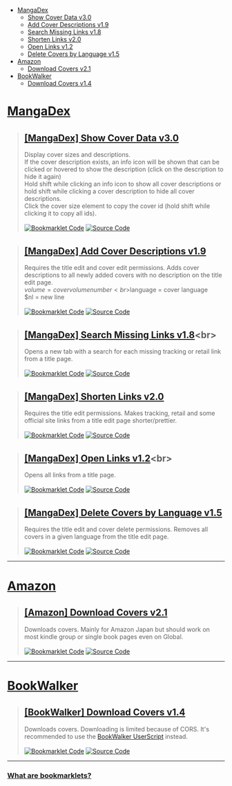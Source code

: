 [Bookmarklet Code]: https://img.shields.io/badge/Bookmarklet%20Code-b5e853?style=for-the-badge
[Source Code]: https://img.shields.io/badge/Source%20Code-3c3c3c?style=for-the-badge

- [MangaDex](#mangadex)
	- [Show Cover Data v3.0](#mangadex-show-cover-data)
	- [Add Cover Descriptions v1.9](#mangadex-add-cover-descriptions)
	- [Search Missing Links v1.8](#mangadex-search-missing-links)
	- [Shorten Links v2.0](#mangadex-shorten-links)
	- [Open Links v1.2](#mangadex-open-links)
	- [Delete Covers by Language v1.5](#mangadex-delete-covers-by-language)
- [Amazon](#amazon)
	- [Download Covers v2.1](#amazon-download-covers)
- [BookWalker](#bookwalker)
	- [Download Covers v1.4](#bookwalker-download-covers)

# [MangaDex](https://mangadex.org)
<h6 id="mangadex-show-cover-data"></h6>

> ## [[MangaDex] Show Cover Data v3.0](javascript:(()%20=%3E%20%7Bfunction%20e(e,t,n=0)%7Bconst%20o=e.match(t);if(o%26%26o[n])return%20o[n]}function%20t(e,t=100)%7Bconst%20n=[...e],o=[];for(;n.length;)o.push(n.splice(0,t));return%20o}function%20n(e,t)%7Bfor(const%20n%20in%20t)e.style.setProperty(n,t[n])}const%20o=e(window.location.pathname,/\/title\/+([-0-9a-f]%7B20,})/,1)||e(window.location.pathname,/\/title\/edit\/+([-0-9a-f]%7B20,})/,1);function%20r(e,t,n)%7Breturn(t=function(e)%7Bvar%20t=function(e,t)%7Bif(%22object%22!=typeof%20e||null===e)return%20e;var%20n=e[Symbol.toPrimitive];if(void%200!==n)%7Bvar%20o=n.call(e,t||%22default%22);if(%22object%22!=typeof%20o)return%20o;throw%20new%20TypeError(%22%40%40toPrimitive%20must%20return%20a%20primitive%20value.%22)}return(%22string%22===t%3FString:Number)(e)}(e,%22string%22);return%22symbol%22==typeof%20t%3Ft:String(t)}(t))in%20e%3FObject.defineProperty(e,t,%7Bvalue:n,enumerable:!0,configurable:!0,writable:!0}):e[t]=n,e}class%20i%7Bconstructor(e=0)%7Br(this,%22add%22,(()=%3Edocument.body.appendChild(this.element))),r(this,%22remove%22,(()=%3Ethis.element.remove()));const%20t=document.createElement(%22div%22);n(t,%7B%22z-index%22:%221000%22,position:%22fixed%22,bottom:%220%22,left:%220%22,width:%22100%25%22,height:%2224px%22,%22background-color%22:%22%233c3c3c%22,cursor:%22pointer%22});const%20o=document.createElement(%22div%22);n(o,%7Bheight:%22100%25%22,%22background-color%22:%22%23b5e853%22,transition:%22width%20200ms%22}),this.bar=o,this.update(e),t.appendChild(o),t.addEventListener(%22click%22,this.remove),this.element=t}update(e)%7Bconst%20t=Math.ceil(parseInt(this.bar.style.getPropertyValue(%22width%22))),o=Math.ceil(e);o%3E=100%3Fthis.remove():t!==o%26%26o%3E=0%26%26n(this.bar,%7Bwidth:`$%7Bo}%25`})}}((e,t=%7B})=%3E%7B(function(e,t)%7Bif(!new%20RegExp(e).test(window.location.hostname))return%20alert(%22Bookmarklet%20executed%20on%20a%20wrong%20website!%22);t()})(%22^mangadex.org|canary.mangadex.dev%22,(()=%3E%7Bconst%20n=t.createPage%26%26/\/create\//.test(window.location.pathname);return!t.titlePage||o||n%3F!t.editPage||/\/edit\//.test(window.location.pathname)||n%3Fvoid%20e():alert(%22This%20is%20not%20an%20edit%20page!%22):alert(%22This%20is%20not%20a%20title%20page!%22)}))})((()=%3E%7Bconst%20o=100,r=1e3,a=[],c=new%20Map,s=new%20Map,d=%7Bmanga:[],cover:[]},l=new%20i;if(document.querySelectorAll(%22img,%20div%22).forEach((t=%3E%7Bconst%20n=t.src||t.style.getPropertyValue(%22background-image%22);if(!/\/covers\/+[-0-9a-f]%7B20,}\/+[-0-9a-f]%7B20,}[^/]+(%3F:[%3F%23].*)%3F$/.test(n)||t.classList.contains(%22banner-image%22))return;const%20o=e(n,/[-0-9a-f]%7B20,}/),r=e(n,/([-0-9a-f]%7B20,}\.[^/.]*)\.[0-9]+\.[^/.%3F%23]*([%3F%23].*)%3F$/,1)||e(n,/[-0-9a-f]%7B20,}\.[^/.]*%3F$/);if(!o||!r)return;const%20i=e=%3E%7Bvar%20t;e.has(o)%3Fnull===(t=e.get(o))||void%200===t||t.add(r):e.set(o,new%20Set([r]))};%22executed%22!==t.getAttribute(%22cover-data-bookmarklet%22)%3F(a.push(t),t.setAttribute(%22cover-data-bookmarklet%22,%22executed%22),i(c)):i(s)})),c.size%3C=0)return%20document.querySelector('[cover-data-bookmarklet=%22executed%22]')%3Falert(%22No%20new%20covers%20were%20found%20on%20this%20page%20since%20the%20last%20time%20this%20bookmarklet%20was%20executed!%22):alert(%22No%20covers%20were%20found%20on%20this%20page!%22);function%20p(e,t,o,r)%7Be.setAttribute(%22cover-data-cover-id%22,r.id);const%20i=document.createElement(%22span%22),a=document.createElement(%22span%22),c=function(%7Bfill:e=%22none%22,viewBox:t=%220%200%2024%2024%22,stroke:n=%22currentColor%22,strokeLinecap:o=%22round%22,strokeLinejoin:r=%22round%22,d:i=%22%22})%7Bconst%20a=document.createElementNS(%22http://www.w3.org/2000/svg%22,%22svg%22);a.setAttribute(%22fill%22,e),a.setAttribute(%22viewBox%22,t),a.setAttribute(%22stroke%22,n);const%20c=document.createElementNS(%22http://www.w3.org/2000/svg%22,%22path%22);return%20c.setAttribute(%22stroke-linecap%22,o),c.setAttribute(%22stroke-linejoin%22,r),c.setAttribute(%22d%22,i),a.appendChild(c),a}(%7Bd:%22M11.25%2011.25l.041-.02a.75.75%200%20011.063.852l-.708%202.836a.75.75%200%20001.063.853l.041-.021M21%2012a9%209%200%2011-18%200%209%209%200%200118%200zm-9-3.75h.008v.008H12V8.25z%22});if(a.classList.add(%22cover-data-bookmarklet-description%22),r.attributes.description)%7Bconst%20e=(e,t=!0)=%3E%7Bconst%20o=e=%3En(e,%7Bdisplay:t%3F%22flex%22:%22none%22});e.stopPropagation(),e.preventDefault(),e.shiftKey%3Fdocument.querySelectorAll(%22.cover-data-bookmarklet-description%22).forEach((e=%3Eo(e))):o(a)};i.setAttribute(%22title%22,r.attributes.description),c.addEventListener(%22click%22,e),i.appendChild(c);const%20t=document.createElement(%22span%22);t.innerText=r.attributes.description,n(t,%7B%22max-height%22:%22100%25%22,margin:%220.2rem%22,%22text-align%22:%22center%22}),n(a,%7Bposition:%22absolute%22,width:%22100%25%22,height:%22100%25%22,%22overflow-y%22:%22auto%22,display:%22none%22,%22align-items%22:%22center%22,%22justify-content%22:%22center%22,%22z-index%22:%224%22}),a.addEventListener(%22click%22,(t=%3Ee(t,!1))),a.appendChild(t)}const%20s=document.createElement(%22span%22),d=document.createElement(%22span%22),l=`$%7Bt}x$%7Bo}`;d.innerText=l,d.setAttribute(%22title%22,l+%22\n(click%20to%20copy%20id)%22),d.addEventListener(%22click%22,(e=%3E%7Bconst%20t=e=%3E%7Bnavigator.clipboard.writeText(e).then((()=%3Econsole.debug(`Copied%20cover%20ids:%20$%7Be}`)),(()=%3Econsole.error(`Failed%20to%20copy%20cover%20ids:%20$%7Be}`))).catch(console.error)};if(e.stopPropagation(),e.preventDefault(),e.shiftKey)%7Bconst%20e=[];document.querySelectorAll(%22[cover-data-cover-id]%22).forEach((t=%3E%7Bconst%20n=t.getAttribute(%22cover-data-cover-id%22);n%26%26!e.includes(n)%26%26e.push(n)})),t(e.join(%22%20%22))}else%20t(r.id)})),n(s,%7Bposition:%22absolute%22,top:%220%22}),s.appendChild(d);const%20p=document.createElement(%22div%22);if(n(p,%7Bdisplay:%22flex%22,%22flex-wrap%22:%22nowrap%22,gap:%220.2rem%22}),e%20instanceof%20HTMLImageElement)%7Bvar%20u,h;if(n(s,%7Bpadding:%220.5rem%200.5rem%201rem%22,color:%22%23fff%22,left:%220%22,width:%22100%25%22,background:%22linear-gradient(0deg,transparent,rgba(0,0,0,0.8))%22,%22border-top-right-radius%22:%220.25rem%22,%22border-top-left-radius%22:%220.25rem%22}),n(p,%7Bposition:%22absolute%22,top:%220%22,right:%220%22,padding:%220.45rem%200.5rem%22,color:%22%23fff%22}),r.attributes.description)c.setAttribute(%22stroke-width%22,%221.5%22),n(c,%7Bwidth:%221.5rem%22,height:%221.5rem%22}),n(a,%7B%22border-radius%22:%220.25rem%22}),null===(h=e.parentElement)||void%200===h||h.append(a),p.appendChild(i);null===(u=e.parentElement)||void%200===u||u.append(s,p)}else%20n(s,%7Bpadding:%220%200.2rem%22,%22background-color%22:%22var(--md-accent)%22,%22border-bottom-left-radius%22:%224px%22,%22border-bottom-right-radius%22:%224px%22}),e.appendChild(s),n(p,%7B%22margin-left%22:%220.2rem%22}),n(s,%7Bdisplay:%22flex%22,%22flex-wrap%22:%22nowrap%22,%22align-items%22:%22center%22}),r.attributes.description%26%26(c.setAttribute(%22stroke-width%22,%222%22),n(c,%7Bwidth:%221.3rem%22,height:%221.3rem%22}),e.appendChild(a),p.appendChild(i)),s.appendChild(p),e.appendChild(s)}function%20u(e,t,n=0)%7Breturn%20new%20Promise(((i,a)=%3E%7Bconst%20c=%22cover%22===t,s=e.map((e=%3Ec%3F`manga[]=$%7Be}`:`ids[]=$%7Be}`)).join(%22%26%22);let%20d=`https://api.mangadex.org/$%7Bt}%3F$%7Bs}%26includes[]=cover_art%26limit=$%7Bo}%26contentRating[]=safe%26contentRating[]=suggestive%26contentRating[]=erotica%26contentRating[]=pornographic%26offset=$%7Bn}`;if(c%26%26(d=`https://api.mangadex.org/$%7Bt}%3Forder[volume]=asc%26$%7Bs}%26limit=$%7Bo}%26offset=$%7Bn}`),n%3Er)return%20a(new%20Error(`Offset%20is%20bigger%20than%20$%7Br}:\n%20$%7Bd}`));fetch(d).then((e=%3Ei(e.json()))).catch(a)}))}l.add(),c.forEach(((e,t)=%3E%7Bvar%20n;const%20o=(null===(n=s.get(t))||void%200===n%3Fvoid%200:n.size)||0;e.size+o%3E1%3Fd.cover.push(t):d.manga.push(t)})),function()%7Bconst%20e=[];return%20new%20Promise(((n,o)=%3E%7B(async%20function()%7Bfor(const%20n%20in%20d)%7Bconst%20o=%22cover%22===n,r=t(d[n]);for(const%20t%20of%20r)%7Bconst%20r=await%20u(t,n);if(o)%7Be.push(...r.data);for(let%20o=r.limit;o%3Cr.total;o+=r.limit)%7Bconst%20r=await%20u(t,n,o);e.push(...r.data)}}else%20r.data.forEach((t=%3E%7Bconst%20n=t.relationships.find((e=%3E%22cover_art%22===e.type));n%26%26(n.relationships=[%7Btype:t.type,id:t.id}],e.push(n))}))}}return%20e})().then(n).catch(o)}))}().then((e=%3E%7Blet%20t=0;const%20o=document.createElement(%22div%22);n(o,%7Bwidth:%22fit-content%22,height:%22fit-content%22,opacity:%220%22,position:%22absolute%22,top:%22-10000px%22,%22z-index%22:%22-10000%22,%22pointer-events%22:%22none%22}),document.body.appendChild(o),a.forEach((n=%3E%7Bconst%20r=n.src||n.style.getPropertyValue(%22background-image%22);e.forEach((e=%3E%7Bconst%20i=e.relationships.find((e=%3E%22manga%22===e.type));if(i%26%26new%20RegExp(`$%7Bi.id}/$%7Be.attributes.fileName}`).test(r))%7Bconst%20r=new%20Image;o.appendChild(r);try%7Bnew%20ResizeObserver(((i,c)=%3E%7Bconst%20s=r.naturalWidth,d=r.naturalHeight;s%3E0%26%26d%3E0%26%26(c.disconnect(),r.remove(),r.src=%22data:image/png;base64,iVBORw0KGgoAAAANSUhEUgAAAAEAAAABCAYAAAAfFcSJAAAAC0lEQVQIW2NgAAIAAAUAAR4f7BQAAAAASUVORK5CYII=%22,o.children.length%3C=0%26%26o.remove(),p(n,s,d,e),l.update(++t/a.length*100))})).observe(r)}catch(i)%7Br.onload=()=%3E%7Br.remove(),o.children.length%3C=0%26%26o.remove(),p(n,r.naturalWidth,r.naturalHeight,e),l.update(++t/a.length*100)}}r.src=`https://mangadex.org/covers/$%7Bi.id}/$%7Be.attributes.fileName}`}}))}))})).catch((e=%3E%7Bconsole.error(e),alert(%22Failed%20to%20fetch%20cover%20data!%22)}))}));})();)<br>
> Display cover sizes and descriptions. <br>If the cover description exists, an info icon will be shown that can be clicked or hovered to show the description (click on the description to hide it again)<br>Hold shift while clicking an info icon to show all cover descriptions or hold shift while clicking a cover description to hide all cover descriptions. <br>Click the cover size element to copy the cover id (hold shift while clicking it to copy all ids).<br><br>
> [![Bookmarklet Code]](https://github.com/rRoler/bookmarklets/blob/main/dist/mangadex-show_cover_data.min.js) [![Source Code]](https://github.com/rRoler/bookmarklets/blob/main/src/mangadex/show_cover_data.ts)

<h6 id="mangadex-add-cover-descriptions"></h6>

> ## [[MangaDex] Add Cover Descriptions v1.9](javascript:(()%20=%3E%20%7Bfunction%20e(e,t,n=0)%7Bconst%20o=e.match(t);if(o%26%26o[n])return%20o[n]}function%20t(e,t=!1)%7Blet%20n=document.body.querySelector(e);return%20new%20Promise((o=%3E%7Bif(t%3F!n:n)return%20o(n);const%20l=new%20MutationObserver((()=%3E%7Bn=document.body.querySelector(e),(t%3F!n:n)%26%26(o(n),l.disconnect())}));l.observe(document.body,%7BchildList:!0,subtree:!0})}))}const%20n=e(window.location.pathname,/\/title\/+([-0-9a-f]%7B20,})/,1)||e(window.location.pathname,/\/title\/edit\/+([-0-9a-f]%7B20,})/,1);((e,t=%7B})=%3E%7B(function(e,t)%7Bif(!new%20RegExp(e).test(window.location.hostname))return%20alert(%22Bookmarklet%20executed%20on%20a%20wrong%20website!%22);t()})(%22^mangadex.org|canary.mangadex.dev%22,(()=%3E%7Bconst%20o=t.createPage%26%26/\/create\//.test(window.location.pathname);return!t.titlePage||n||o%3F!t.editPage||/\/edit\//.test(window.location.pathname)||o%3Fvoid%20e():alert(%22This%20is%20not%20an%20edit%20page!%22):alert(%22This%20is%20not%20a%20title%20page!%22)}))})((async()=%3E%7Bconst%20e=prompt(%22Enter%20a%20description:%22,%22Volume%20$volume%20Cover%20from%20BookWalker%22);if(!e)return;const%20n=[],o=Array.from(document.querySelectorAll(%22div.page-sizer%22));for(const%20t%20of%20o)if(/blob:https%3F:\/\/.*mangadex.*\/+[-0-9a-f]%7B20,}/.test(t.querySelector(%22.page%22).style.getPropertyValue(%22background-image%22)))%7Bvar%20l;const%20o=r(t,e),i=null===(l=t.parentElement)||void%200===l%3Fvoid%200:l.querySelector(%22.volume-edit%22);null==i||i.dispatchEvent(new%20MouseEvent(%22click%22));await%20a(o)%26%26n.push(t)}if(n.length%3C=0)return%20alert(%22No%20newly%20added%20covers%20with%20empty%20descriptions%20found!%22);function%20r(e,t)%7Bvar%20n,o;const%20l=null===(n=e.parentElement)||void%200===n%3Fvoid%200:n.querySelector(%22.volume-num%20input%22),r=null==l%3Fvoid%200:l.value,a=null===(o=e.parentElement)||void%200===o%3Fvoid%200:o.querySelector(%22.md-select%20.md-select-inner-wrap%20.placeholder-text%22),i=%7Bvolume:r||%22No%20Volume%22,language:(null==a%3Fvoid%200:a.innerText)||%22No%20Language%22,nl:%22\n%22};for(const%20e%20in%20i)%7Bconst%20n=i[e];n%26%26(t=t.replaceAll(`$$%7Be}`,n))}return%20t}function%20a(e)%7Breturn%20new%20Promise((n=%3E%7Bconst%20o='textarea[placeholder=%22Cover%20Information%22]';t(o).then((l=%3E%7Bvar%20r,a,i,u;let%20c=!0;const%20d=null==l||null===(r=l.parentElement)||void%200===r||null===(a=r.parentElement)||void%200===a||null===(i=a.parentElement)||void%200===i||null===(u=i.parentElement)||void%200===u%3Fvoid%200:u.querySelector(%22button.primary%22);l.value%3Fc=!1:l.value=e,null==l||l.dispatchEvent(new%20InputEvent(%22input%22)),null==d||d.dispatchEvent(new%20MouseEvent(%22click%22)),t(o,!0).then((()=%3En(c)))}))}))}console.log(%22Added%20descriptions:%22,n)}),%7BtitlePage:!0,editPage:!0,createPage:!0});})();)<br>
> Requires the title edit and cover edit permissions. Adds cover descriptions to all newly added covers with no description on the title edit page.<br>$volume = cover volume number<br>$language = cover language<br>$nl = new line<br><br>
> [![Bookmarklet Code]](https://github.com/rRoler/bookmarklets/blob/main/dist/mangadex-add_cover_descriptions.min.js) [![Source Code]](https://github.com/rRoler/bookmarklets/blob/main/src/mangadex/add_cover_descriptions.ts)

<h6 id="mangadex-search-missing-links"></h6>

> ## [[MangaDex] Search Missing Links v1.8](javascript:(()%20=%3E%20%7Bfunction%20t(t,e,a=0)%7Bconst%20n=t.match(e);if(n%26%26n[a])return%20n[a]}function%20e(t)%7Bconst%20e=localStorage.getItem(t);if(e)return%20JSON.parse(e)}const%20a=t(window.location.pathname,/\/title\/+([-0-9a-f]%7B20,})/,1)||t(window.location.pathname,/\/title\/edit\/+([-0-9a-f]%7B20,})/,1),n=/draft=true/.test(window.location.search);function%20o()%7Bconst%20t=e(%22oidc.user:https://auth.mangadex.org/realms/mangadex:mangadex-frontend-stable%22)||e(%22oidc.user:https://auth.mangadex.org/realms/mangadex:mangadex-frontend-canary%22);return%20new%20Promise(((e,o)=%3Efetch(`https://api.mangadex.org/manga$%7Bn%3F%22/draft/%22:%22/%22}$%7Ba}`,%7Bheaders:%7BAuthorization:n%3F`$%7Bt.token_type}%20$%7Bt.access_token}`:%22%22}}).then((t=%3Ee(t.json()))).catch((t=%3E%7Balert(%22Failed%20to%20fetch%20title%20info!%22),o(t)}))))}((t,e=%7B})=%3E%7B(function(t,e)%7Bif(!new%20RegExp(t).test(window.location.hostname))return%20alert(%22Bookmarklet%20executed%20on%20a%20wrong%20website!%22);e()})(%22^mangadex.org|canary.mangadex.dev%22,(()=%3E%7Bconst%20n=e.createPage%26%26/\/create\//.test(window.location.pathname);return!e.titlePage||a||n%3F!e.editPage||/\/edit\//.test(window.location.pathname)||n%3Fvoid%20t():alert(%22This%20is%20not%20an%20edit%20page!%22):alert(%22This%20is%20not%20a%20title%20page!%22)}))})((()=%3E%7Bconst%20t=%7Bal:%22https://anilist.co/search/manga%3Fsearch=%22,ap:%22https://www.anime-planet.com/manga/all%3Fname=%22,kt:%22https://kitsu.io/manga%3Fsubtype=manga%26text=%22,mu:%22https://www.mangaupdates.com/search.html%3Fsearch=%22,mal:%22https://myanimelist.net/manga.php%3Fq=%22,nu:%22https://www.novelupdates.com/%3Fs=%22,bw:%22https://bookwalker.jp/search/%3Fqcat=2%26word=%22,amz:%22https://www.amazon.co.jp/s%3Frh=n:466280%26k=%22,ebj:%22https://ebookjapan.yahoo.co.jp/search/%3Fkeyword=%22,cdj:%22https://www.cdjapan.co.jp/searchuni%3Fterm.media_format=BOOK%26q=%22};if(/\/create\/title/.test(window.location.pathname))%7Bconst%20e=prompt(%22Enter%20a%20title%20to%20search%20for%22);if(!e)return;for(const%20a%20in%20t)window.open(t[a]+e,%22_blank%22,%22noopener,noreferrer%22)}else%20o().then((e=%3E%7Be.data.attributes.tags.some((t=%3E%22Adaptation%22===t.attributes.name.en))||delete%20t.nu;const%20a=Object.keys(t).filter((t=%3E!e.data.attributes.links[t]));if(a.length%3C=0)return%20alert(%22All%20links%20are%20already%20added!%22);const%20n=e.data.attributes.originalLanguage;let%20o;try%7Bo=e.data.attributes.altTitles.find((t=%3Et[n]))}catch(t)%7Bconsole.debug(%22No%20alt%20titles%20found%22)}const%20r=Object.keys(e.data.attributes.title)[0];let%20i=o%3Fo[n]:e.data.attributes.title[r]||%22%22;i=prompt(%22Enter%20a%20title%20to%20search%20for%22,i),i%26%26a.forEach((e=%3Ewindow.open(t[e]+i,%22_blank%22,%22noopener,noreferrer%22)))}))}),%7BtitlePage:!0,createPage:!0});})();)<br>
> Opens a new tab with a search for each missing tracking or retail link from a title page.<br><br>
> [![Bookmarklet Code]](https://github.com/rRoler/bookmarklets/blob/main/dist/mangadex-search_missing_links.min.js) [![Source Code]](https://github.com/rRoler/bookmarklets/blob/main/src/mangadex/search_missing_links.ts)

<h6 id="mangadex-shorten-links"></h6>

> ## [[MangaDex] Shorten Links v2.0](javascript:(()%20=%3E%20%7Bfunction%20t(t,e,a=0)%7Bconst%20n=t.match(e);if(n%26%26n[a])return%20n[a]}const%20e=t(window.location.pathname,/\/title\/+([-0-9a-f]%7B20,})/,1)||t(window.location.pathname,/\/title\/edit\/+([-0-9a-f]%7B20,})/,1);((t,a=%7B})=%3E%7B(function(t,e)%7Bif(!new%20RegExp(t).test(window.location.hostname))return%20alert(%22Bookmarklet%20executed%20on%20a%20wrong%20website!%22);e()})(%22^mangadex.org|canary.mangadex.dev%22,(()=%3E%7Bconst%20n=a.createPage%26%26/\/create\//.test(window.location.pathname);return!a.titlePage||e||n%3F!a.editPage||/\/edit\//.test(window.location.pathname)||n%3Fvoid%20t():alert(%22This%20is%20not%20an%20edit%20page!%22):alert(%22This%20is%20not%20a%20title%20page!%22)}))})((()=%3E%7Bconst%20e=[],a=t=%3E%7Bvar%20a;return%20null===(a=document.querySelectorAll(%22div.input-container%22)[t])||void%200===a%3Fvoid%200:a.querySelectorAll(%22input.inline-input%22).forEach((t=%3E%7Be.push(t)}))};a(3),a(4),a(5);const%20n=%7B};if(e.forEach((e=%3E%7Bconst%20a=e.value;let%20o=a;const%20i=%22[0-9]+%22,c=%22[A-Za-z0-9-%25]+%22,l=%22[A-Z0-9]%7B10}%22,r=[`(anilist.co/manga/)($%7Bi})`,`(www.anime-planet.com/manga/)($%7Bc})`,`(kitsu.io/manga/)($%7Bc})`,`(www.mangaupdates.com/series/)($%7Bc})`,`(myanimelist.net/manga/)($%7Bi})`,`(bookwalker.jp/series/)($%7Bi}(%3F:/list)%3F)`,`(bookwalker.jp/)($%7Bc})`,`(www.amazon[a-z.]+/).*((%3F:dp/|gp/product/|kindle-dbs/product/)$%7Bl})`,`(www.amazon[a-z.]+/gp/product).*(/$%7Bl})`,`(ebookjapan.yahoo.co.jp/books/)($%7Bi})`,`(www.cdjapan.co.jp/product/)(NEOBK-$%7Bi})`,%22(.*/)(.*)/$%22];for(const%20e%20of%20r)%7Bconst%20n=new%20RegExp(`(%3F:https%3F://$%7Be}.*)$`),i=t(a,n,1),c=t(a,n,2);if(i%26%26c)%7Bo=`https://$%7Bi}$%7Bc}`;break}}o!==a%26%26(e.value=o,e.dispatchEvent(new%20InputEvent(%22input%22)),n[a]=o)})),Object.keys(n).length%3C=0)return%20alert(%22No%20links%20changed!%22);console.log(%22Changed%20links:%22,n)}),%7BtitlePage:!0,editPage:!0,createPage:!0});})();)<br>
> Requires the title edit permissions. Makes tracking, retail and some official site links from a title edit page shorter/prettier.<br><br>
> [![Bookmarklet Code]](https://github.com/rRoler/bookmarklets/blob/main/dist/mangadex-shorten_links.min.js) [![Source Code]](https://github.com/rRoler/bookmarklets/blob/main/src/mangadex/shorten_links.ts)

<h6 id="mangadex-open-links"></h6>

> ## [[MangaDex] Open Links v1.2](javascript:(()%20=%3E%20%7Bfunction%20t(t,a,e=0)%7Bconst%20n=t.match(a);if(n%26%26n[e])return%20n[e]}function%20a(t)%7Bconst%20a=localStorage.getItem(t);if(a)return%20JSON.parse(a)}const%20e=t(window.location.pathname,/\/title\/+([-0-9a-f]%7B20,})/,1)||t(window.location.pathname,/\/title\/edit\/+([-0-9a-f]%7B20,})/,1),n=/draft=true/.test(window.location.search);function%20o()%7Bconst%20t=a(%22oidc.user:https://auth.mangadex.org/realms/mangadex:mangadex-frontend-stable%22)||a(%22oidc.user:https://auth.mangadex.org/realms/mangadex:mangadex-frontend-canary%22);return%20new%20Promise(((a,o)=%3Efetch(`https://api.mangadex.org/manga$%7Bn%3F%22/draft/%22:%22/%22}$%7Be}`,%7Bheaders:%7BAuthorization:n%3F`$%7Bt.token_type}%20$%7Bt.access_token}`:%22%22}}).then((t=%3Ea(t.json()))).catch((t=%3E%7Balert(%22Failed%20to%20fetch%20title%20info!%22),o(t)}))))}((t,a=%7B})=%3E%7B(function(t,a)%7Bif(!new%20RegExp(t).test(window.location.hostname))return%20alert(%22Bookmarklet%20executed%20on%20a%20wrong%20website!%22);a()})(%22^mangadex.org|canary.mangadex.dev%22,(()=%3E%7Bconst%20n=a.createPage%26%26/\/create\//.test(window.location.pathname);return!a.titlePage||e||n%3F!a.editPage||/\/edit\//.test(window.location.pathname)||n%3Fvoid%20t():alert(%22This%20is%20not%20an%20edit%20page!%22):alert(%22This%20is%20not%20a%20title%20page!%22)}))})((()=%3E%7Bo().then((t=%3E%7Bconst%20a=%7Bal:%22https://anilist.co/manga/%22,ap:%22https://www.anime-planet.com/manga/%22,kt:%22https://kitsu.io/manga/%22,mu:/[A-Za-z]/.test(t.data.attributes.links.mu)%3F%22https://www.mangaupdates.com/series/%22:%22https://www.mangaupdates.com/series.html%3Fid=%22,mal:%22https://myanimelist.net/manga/%22,nu:%22https://www.novelupdates.com/series/%22,bw:%22https://bookwalker.jp/%22,amz:%22%22,ebj:%22%22,cdj:%22%22};for(const%20e%20in%20t.data.attributes.links)%7Bconst%20n=(a[e]||%22%22)+t.data.attributes.links[e];window.open(n,%22_blank%22,%22noopener,noreferrer%22)}}))}),%7BtitlePage:!0});})();)<br>
> Opens all links from a title page.<br><br>
> [![Bookmarklet Code]](https://github.com/rRoler/bookmarklets/blob/main/dist/mangadex-open_links.min.js) [![Source Code]](https://github.com/rRoler/bookmarklets/blob/main/src/mangadex/open_links.ts)

<h6 id="mangadex-delete-covers-by-language"></h6>

> ## [[MangaDex] Delete Covers by Language v1.5](javascript:(()%20=%3E%20%7Bfunction%20e(e,t,a=0)%7Bconst%20n=e.match(t);if(n%26%26n[a])return%20n[a]}const%20t=e(window.location.pathname,/\/title\/+([-0-9a-f]%7B20,})/,1)||e(window.location.pathname,/\/title\/edit\/+([-0-9a-f]%7B20,})/,1);((e,a=%7B})=%3E%7B(function(e,t)%7Bif(!new%20RegExp(e).test(window.location.hostname))return%20alert(%22Bookmarklet%20executed%20on%20a%20wrong%20website!%22);t()})(%22^mangadex.org|canary.mangadex.dev%22,(()=%3E%7Bconst%20n=a.createPage%26%26/\/create\//.test(window.location.pathname);return!a.titlePage||t||n%3F!a.editPage||/\/edit\//.test(window.location.pathname)||n%3Fvoid%20e():alert(%22This%20is%20not%20an%20edit%20page!%22):alert(%22This%20is%20not%20a%20title%20page!%22)}))})((()=%3E%7Bconst%20e=prompt(%22Language%20name:%22,%22Japanese%22);if(!e)return;const%20t=[];if(document.querySelectorAll(%22div.page-sizer%22).forEach((a=%3E%7Bconst%20n=a.parentElement;if(!n)return;const%20o=n.querySelector(%22.close%22),i=n.querySelector(%22.placeholder-text.with-label%22);o%26%26i%26%26e.toLowerCase().replaceAll(%22%20%22,%22%22).includes(i.innerText.toLowerCase().replaceAll(%22%20%22,%22%22))%26%26(o.dispatchEvent(new%20MouseEvent(%22click%22)),t.push(a))})),t.length%3C=0)return%20alert(%22No%20covers%20in%20given%20language%20found!%22);console.log(%22Deleted%20covers:%22,t)}),%7BtitlePage:!0,editPage:!0,createPage:!0});})();)<br>
> Requires the title edit and cover delete permissions. Removes all covers in a given language from the title edit page.<br><br>
> [![Bookmarklet Code]](https://github.com/rRoler/bookmarklets/blob/main/dist/mangadex-del_covers_by_lang.min.js) [![Source Code]](https://github.com/rRoler/bookmarklets/blob/main/src/mangadex/del_covers_by_lang.ts)

***
# [Amazon](https://www.amazon.co.jp)
<h6 id="amazon-download-covers"></h6>

> ## [[Amazon] Download Covers v2.1](javascript:(()%20=%3E%20%7Bfunction%20e(e,t,n=0)%7Bconst%20o=e.match(t);if(o%26%26o[n])return%20o[n]}function%20t(e,t)%7Bfor(const%20n%20in%20t)e.style.setProperty(n,t[n])}var%20n=Uint8Array,o=Uint16Array,r=Int32Array,i=new%20n([0,0,0,0,0,0,0,0,1,1,1,1,2,2,2,2,3,3,3,3,4,4,4,4,5,5,5,5,0,0,0,0]),a=new%20n([0,0,0,0,1,1,2,2,3,3,4,4,5,5,6,6,7,7,8,8,9,9,10,10,11,11,12,12,13,13,0,0]),c=function(e,t)%7Bfor(var%20n=new%20o(31),i=0;i%3C31;++i)n[i]=t+=1%3C%3Ce[i-1];var%20a=new%20r(n[30]);for(i=1;i%3C30;++i)for(var%20c=n[i];c%3Cn[i+1];++c)a[c]=c-n[i]%3C%3C5|i;return%7Bb:n,r:a}},s=c(i,2),l=s.b,u=s.r;l[28]=258,u[258]=28,c(a,0);for(var%20f=new%20o(32768),d=0;d%3C32768;++d)%7Bvar%20h=(43690%26d)%3E%3E1|(21845%26d)%3C%3C1;h=(61680%26(h=(52428%26h)%3E%3E2|(13107%26h)%3C%3C2))%3E%3E4|(3855%26h)%3C%3C4,f[d]=((65280%26h)%3E%3E8|(255%26h)%3C%3C8)%3E%3E1}var%20p=new%20n(288);for(d=0;d%3C144;++d)p[d]=8;for(d=144;d%3C256;++d)p[d]=9;for(d=256;d%3C280;++d)p[d]=7;for(d=280;d%3C288;++d)p[d]=8;var%20v=new%20n(32);for(d=0;d%3C32;++d)v[d]=5;var%20g=[%22unexpected%20EOF%22,%22invalid%20block%20type%22,%22invalid%20length/literal%22,%22invalid%20distance%22,%22stream%20finished%22,%22no%20stream%20handler%22,,%22no%20callback%22,%22invalid%20UTF-8%20data%22,%22extra%20field%20too%20long%22,%22date%20not%20in%20range%201980-2099%22,%22filename%20too%20long%22,%22stream%20finishing%22,%22invalid%20zip%20data%22],m=function(e,t,n)%7Bvar%20o=new%20Error(t||g[e]);if(o.code=e,Error.captureStackTrace%26%26Error.captureStackTrace(o,m),!n)throw%20o;return%20o},w=new%20n(0),y=function()%7Bfor(var%20e=new%20Int32Array(256),t=0;t%3C256;++t)%7Bfor(var%20n=t,o=9;--o;)n=(1%26n%26%26-306674912)^n%3E%3E%3E1;e[t]=n}return%20e}(),b=function(e,t,n)%7Bfor(;n;++t)e[t]=n,n%3E%3E%3E=8},A=%22undefined%22!=typeof%20TextEncoder%26%26new%20TextEncoder,E=%22undefined%22!=typeof%20TextDecoder%26%26new%20TextDecoder;try%7BE.decode(w,%7Bstream:!0}),1}catch(e)%7B}function%20k(e,t)%7Bif(t)%7Bfor(var%20o=new%20n(e.length),r=0;r%3Ce.length;++r)o[r]=e.charCodeAt(r);return%20o}if(A)return%20A.encode(e);var%20i=e.length,a=new%20n(e.length+(e.length%3E%3E1)),c=0,s=function(e)%7Ba[c++]=e};for(r=0;r%3Ci;++r)%7Bif(c+5%3Ea.length)%7Bvar%20l=new%20n(c+8+(i-r%3C%3C1));l.set(a),a=l}var%20u=e.charCodeAt(r);u%3C128||t%3Fs(u):u%3C2048%3F(s(192|u%3E%3E6),s(128|63%26u)):u%3E55295%26%26u%3C57344%3F(s(240|(u=65536+(1047552%26u)|1023%26e.charCodeAt(++r))%3E%3E18),s(128|u%3E%3E12%2663),s(128|u%3E%3E6%2663),s(128|63%26u)):(s(224|u%3E%3E12),s(128|u%3E%3E6%2663),s(128|63%26u))}return%20function(e,t,o)%7B(null==t||t%3C0)%26%26(t=0),(null==o||o%3Ee.length)%26%26(o=e.length);var%20r=new%20n(o-t);return%20r.set(e.subarray(t,o)),r}(a,0,c)}var%20x,S=function(e)%7Bvar%20t=0;if(e)for(var%20n%20in%20e)%7Bvar%20o=e[n].length;o%3E65535%26%26m(9),t+=o+4}return%20t},T=function(e,t,n,o,r,i,a,c)%7Bvar%20s=o.length,l=n.extra,u=c%26%26c.length,f=S(l);b(e,t,null!=a%3F33639248:67324752),t+=4,null!=a%26%26(e[t++]=20,e[t++]=n.os),e[t]=20,t+=2,e[t++]=n.flag%3C%3C1|(i%3C0%26%268),e[t++]=r%26%268,e[t++]=255%26n.compression,e[t++]=n.compression%3E%3E8;var%20d=new%20Date(null==n.mtime%3FDate.now():n.mtime),h=d.getFullYear()-1980;if((h%3C0||h%3E119)%26%26m(10),b(e,t,h%3C%3C25|d.getMonth()+1%3C%3C21|d.getDate()%3C%3C16|d.getHours()%3C%3C11|d.getMinutes()%3C%3C5|d.getSeconds()%3E%3E1),t+=4,-1!=i%26%26(b(e,t,n.crc),b(e,t+4,i%3C0%3F-i-2:i),b(e,t+8,n.size)),b(e,t+12,s),b(e,t+14,f),t+=16,null!=a%26%26(b(e,t,u),b(e,t+6,n.attrs),b(e,t+10,a),t+=14),e.set(o,t),t+=s,f)for(var%20p%20in%20l)%7Bvar%20v=l[p],g=v.length;b(e,t,+p),b(e,t+2,g),e.set(v,t+4),t+=4+g}return%20u%26%26(e.set(c,t),t+=u),t},z=function()%7Bfunction%20e(e)%7Bvar%20t;this.filename=e,this.c=(t=-1,%7Bp:function(e)%7Bfor(var%20n=t,o=0;o%3Ce.length;++o)n=y[255%26n^e[o]]^n%3E%3E%3E8;t=n},d:function()%7Breturn~t}}),this.size=0,this.compression=0}return%20e.prototype.process=function(e,t)%7Bthis.ondata(null,e,t)},e.prototype.push=function(e,t)%7Bthis.ondata||m(5),this.c.p(e),this.size+=e.length,t%26%26(this.crc=this.c.d()),this.process(e,t||!1)},e}(),j=function()%7Bfunction%20e(e)%7Bthis.ondata=e,this.u=[],this.d=1}return%20e.prototype.add=function(e)%7Bvar%20t=this;if(this.ondata||m(5),2%26this.d)this.ondata(m(4+8*(1%26this.d),0,1),null,!1);else%7Bvar%20o=k(e.filename),r=o.length,i=e.comment,a=i%26%26k(i),c=r!=e.filename.length||a%26%26i.length!=a.length,s=r+S(e.extra)+30;r%3E65535%26%26this.ondata(m(11,0,1),null,!1);var%20l=new%20n(s);T(l,0,e,o,c,-1);var%20u=[l],f=function()%7Bfor(var%20e=0,n=u;e%3Cn.length;e++)%7Bvar%20o=n[e];t.ondata(null,o,!1)}u=[]},d=this.d;this.d=0;var%20h=this.u.length,p=function(e,t)%7Bvar%20n=%7B};for(var%20o%20in%20e)n[o]=e[o];for(var%20o%20in%20t)n[o]=t[o];return%20n}(e,%7Bf:o,u:c,o:a,t:function()%7Be.terminate%26%26e.terminate()},r:function()%7Bif(f(),d)%7Bvar%20e=t.u[h+1];e%3Fe.r():t.d=1}d=1}}),v=0;e.ondata=function(o,r,i)%7Bif(o)t.ondata(o,r,i),t.terminate();else%20if(v+=r.length,u.push(r),i)%7Bvar%20a=new%20n(16);b(a,0,134695760),b(a,4,e.crc),b(a,8,v),b(a,12,e.size),u.push(a),p.c=v,p.b=s+v+16,p.crc=e.crc,p.size=e.size,d%26%26p.r(),d=1}else%20d%26%26f()},this.u.push(p)}},e.prototype.end=function()%7Bvar%20e=this;2%26this.d%3Fthis.ondata(m(4+8*(1%26this.d),0,1),null,!0):(this.d%3Fthis.e():this.u.push(%7Br:function()%7B1%26e.d%26%26(e.u.splice(-1,1),e.e())},t:function()%7B}}),this.d=3)},e.prototype.e=function()%7Bfor(var%20e=0,t=0,o=0,r=0,i=this.u;r%3Ci.length;r++)%7Bo+=46+(p=i[r]).f.length+S(p.extra)+(p.o%3Fp.o.length:0)}for(var%20a,c,s,l,u,f=new%20n(o+22),d=0,h=this.u;d%3Ch.length;d++)%7Bvar%20p=h[d];T(f,e,p,p.f,p.u,-p.c-2,t,p.o),e+=46+p.f.length+S(p.extra)+(p.o%3Fp.o.length:0),t+=p.b}a=f,c=e,s=this.u.length,l=o,u=t,b(a,c,101010256),b(a,c+8,s),b(a,c+10,s),b(a,c+12,l),b(a,c+16,u),this.ondata(null,f,!0),this.d=2},e.prototype.terminate=function()%7Bfor(var%20e=0,t=this.u;e%3Ct.length;e++)%7Bt[e].t()}this.d=2},e}(),R=%22undefined%22!=typeof%20globalThis%3FglobalThis:%22undefined%22!=typeof%20window%3Fwindow:%22undefined%22!=typeof%20global%3Fglobal:%22undefined%22!=typeof%20self%3Fself:%7B},L=%7Bexports:%7B}};x=L,function()%7Bfunction%20e(e,t)%7Breturn%20void%200===t%3Ft=%7BautoBom:!1}:%22object%22!=typeof%20t%26%26(console.warn(%22Deprecated:%20Expected%20third%20argument%20to%20be%20a%20object%22),t=%7BautoBom:!t}),t.autoBom%26%26/^\s*(%3F:text\/\S*|application\/xml|\S*\/\S*\+xml)\s*;.*charset\s*=\s*utf-8/i.test(e.type)%3Fnew%20Blob([%22\ufeff%22,e],%7Btype:e.type}):e}function%20t(e,t,n)%7Bvar%20o=new%20XMLHttpRequest;o.open(%22GET%22,e),o.responseType=%22blob%22,o.onload=function()%7Ba(o.response,t,n)},o.onerror=function()%7Bconsole.error(%22could%20not%20download%20file%22)},o.send()}function%20n(e)%7Bvar%20t=new%20XMLHttpRequest;t.open(%22HEAD%22,e,!1);try%7Bt.send()}catch(e)%7B}return%20200%3C=t.status%26%26299%3E=t.status}function%20o(e)%7Btry%7Be.dispatchEvent(new%20MouseEvent(%22click%22))}catch(n)%7Bvar%20t=document.createEvent(%22MouseEvents%22);t.initMouseEvent(%22click%22,!0,!0,window,0,0,0,80,20,!1,!1,!1,!1,0,null),e.dispatchEvent(t)}}var%20r=%22object%22==typeof%20window%26%26window.window===window%3Fwindow:%22object%22==typeof%20self%26%26self.self===self%3Fself:%22object%22==typeof%20R%26%26R.global===R%3FR:void%200,i=r.navigator%26%26/Macintosh/.test(navigator.userAgent)%26%26/AppleWebKit/.test(navigator.userAgent)%26%26!/Safari/.test(navigator.userAgent),a=r.saveAs||(%22object%22!=typeof%20window||window!==r%3Ffunction()%7B}:%22download%22in%20HTMLAnchorElement.prototype%26%26!i%3Ffunction(e,i,a)%7Bvar%20c=r.URL||r.webkitURL,s=document.createElement(%22a%22);i=i||e.name||%22download%22,s.download=i,s.rel=%22noopener%22,%22string%22==typeof%20e%3F(s.href=e,s.origin===location.origin%3Fo(s):n(s.href)%3Ft(e,i,a):o(s,s.target=%22_blank%22)):(s.href=c.createObjectURL(e),setTimeout((function()%7Bc.revokeObjectURL(s.href)}),4e4),setTimeout((function()%7Bo(s)}),0))}:%22msSaveOrOpenBlob%22in%20navigator%3Ffunction(r,i,a)%7Bif(i=i||r.name||%22download%22,%22string%22!=typeof%20r)navigator.msSaveOrOpenBlob(e(r,a),i);else%20if(n(r))t(r,i,a);else%7Bvar%20c=document.createElement(%22a%22);c.href=r,c.target=%22_blank%22,setTimeout((function()%7Bo(c)}))}}:function(e,n,o,a)%7Bif((a=a||open(%22%22,%22_blank%22))%26%26(a.document.title=a.document.body.innerText=%22downloading...%22),%22string%22==typeof%20e)return%20t(e,n,o);var%20c=%22application/octet-stream%22===e.type,s=/constructor/i.test(r.HTMLElement)||r.safari,l=/CriOS\/[\d]+/.test(navigator.userAgent);if((l||c%26%26s||i)%26%26%22undefined%22!=typeof%20FileReader)%7Bvar%20u=new%20FileReader;u.onloadend=function()%7Bvar%20e=u.result;e=l%3Fe:e.replace(/^data:[^;]*;/,%22data:attachment/file;%22),a%3Fa.location.href=e:location=e,a=null},u.readAsDataURL(e)}else%7Bvar%20f=r.URL||r.webkitURL,d=f.createObjectURL(e);a%3Fa.location=d:location.href=d,a=null,setTimeout((function()%7Bf.revokeObjectURL(d)}),4e4)}});r.saveAs=a.saveAs=a,x.exports=a}();var%20M,U=L.exports;function%20B(e,t,n)%7Breturn(t=function(e)%7Bvar%20t=function(e,t)%7Bif(%22object%22!=typeof%20e||null===e)return%20e;var%20n=e[Symbol.toPrimitive];if(void%200!==n)%7Bvar%20o=n.call(e,t||%22default%22);if(%22object%22!=typeof%20o)return%20o;throw%20new%20TypeError(%22%40%40toPrimitive%20must%20return%20a%20primitive%20value.%22)}return(%22string%22===t%3FString:Number)(e)}(e,%22string%22);return%22symbol%22==typeof%20t%3Ft:String(t)}(t))in%20e%3FObject.defineProperty(e,t,%7Bvalue:n,enumerable:!0,configurable:!0,writable:!0}):e[t]=n,e}class%20F%7Bconstructor(e=0)%7BB(this,%22add%22,(()=%3Edocument.body.appendChild(this.element))),B(this,%22remove%22,(()=%3Ethis.element.remove()));const%20n=document.createElement(%22div%22);t(n,%7B%22z-index%22:%221000%22,position:%22fixed%22,bottom:%220%22,left:%220%22,width:%22100%25%22,height:%2224px%22,%22background-color%22:%22%233c3c3c%22,cursor:%22pointer%22});const%20o=document.createElement(%22div%22);t(o,%7Bheight:%22100%25%22,%22background-color%22:%22%23b5e853%22,transition:%22width%20200ms%22}),this.bar=o,this.update(e),n.appendChild(o),n.addEventListener(%22click%22,this.remove),this.element=n}update(e)%7Bconst%20n=Math.ceil(parseInt(this.bar.style.getPropertyValue(%22width%22))),o=Math.ceil(e);o%3E=100%3Fthis.remove():n!==o%26%26o%3E=0%26%26t(this.bar,%7Bwidth:`$%7Bo}%25`})}}M=()=%3E%7Bconst%20t=document.querySelectorAll(%22.itemImageLink%22),n=t=%3Ee(t,/(%3F:[/dp]|$)([A-Z0-9]%7B10})/,1),o=e=%3E`https://$%7Bwindow.location.hostname}/images/P/$%7Be}.01.MAIN._SCRM_.jpg`,r=t=%3E%7Bconst%20n=e=%3Enew%20Promise(((t,n)=%3Efetch(e).then((e=%3Ee.blob())).then((e=%3E%7Bif(e.size%3C50)throw%20new%20Error(%22cover%20is%20smaller%20than%2050%20bytes%22);t(e)})).catch((e=%3En(%22Failed%20to%20fetch%20cover!\n%22+e)))));return%20new%20Promise(((o,r)=%3E%7Bn(t).then(o).catch((t=%3E%7Bconst%20i=document.querySelector(%22img%23igImage%22)||document.querySelector(%22img%23imgBlkFront%22)||document.querySelector(%22img%23ebooksImgBlkFront%22);if(i)%7Bconst%20t=/(https%3F:\/\/.*\/images\/[A-Z]\/[A-Za-z0-9+-]+).*(\.[a-z]+)/,a=e(i.src,t,1),c=e(i.src,t,2);if(a%26%26c)return%20n(a+c).then(o).catch(r)}r(t)}))}))};let%20i=0;const%20a=e=%3E%7Bconsole.error(e),1==++i%26%26alert(e)};if(t.length%3E0)%7Bconst%20e=Array.from(t).map((e=%3En(e.href)));return%20t.length%3E4%26%26confirm(%22Since%20you're%20downloading%20more%20than%204%20covers,%20would%20you%20like%20to%20zip%20them%3F%22)%3Ffunction(e)%7Bconst%20t=new%20F;t.add();let%20n=0;const%20i=[],c=new%20j(((o,r,c)=%3E%7Bt.update(n/e.length*100),o%3F(a(%22Failed%20to%20zip%20covers!\n%22+o),t.remove()):i.push(r),c%26%26(U.saveAs(new%20Blob(i,%7Btype:%22application/zip%22}),%22covers.zip%22),t.remove())}));function%20s(e,n)%7Breturn%20new%20Promise((o=%3E%7Bconst%20i=new%20FileReader;i.onload=e=%3E%7Bif(!e.target)return;const%20t=new%20Uint8Array(e.target.result),r=new%20z(`$%7Bn}.jpg`);c.add(r),r.push(t,!0),o()},r(e).then((e=%3E%7Btry%7Bi.readAsArrayBuffer(e)}catch(e)%7Bthrow%20new%20Error(%22Failed%20to%20zip%20cover!\n%22+e)}})).catch((e=%3E%7Ba(e),t.remove()}))}))}e.forEach((async%20t=%3E%7Bif(t)%7Bconst%20e=o(t);await%20s(e,t)}++n%3E=e.length%26%26c.end()}))}(e):void%20s(e)}const%20c=n(window.location.href);if(!c)return%20alert(%22No%20covers%20found%20on%20this%20page!%22);function%20s(e)%7Be.forEach((e=%3E%7Be%26%26r(o(e)).then((t=%3EU.saveAs(t,`$%7Be}.jpg`))).catch(a)}))}s([c])},function(e,t)%7Bif(!new%20RegExp(e).test(window.location.hostname))return%20alert(%22Bookmarklet%20executed%20on%20a%20wrong%20website!%22);t()}(%22www.amazon.*%22,M);})();)<br>
> Downloads covers. Mainly for Amazon Japan but should work on most kindle group or single book pages even on Global.<br><br>
> [![Bookmarklet Code]](https://github.com/rRoler/bookmarklets/blob/main/dist/amazon-download_covers.min.js) [![Source Code]](https://github.com/rRoler/bookmarklets/blob/main/src/amazon/download_covers.ts)

***
# [BookWalker](https://bookwalker.jp)
<h6 id="bookwalker-download-covers"></h6>

> ## [[BookWalker] Download Covers v1.4](javascript:(()%20=%3E%20%7Bfunction%20e(e,t,o=0)%7Bconst%20n=e.match(t);if(n%26%26n[o])return%20n[o]}var%20t,o=%22undefined%22!=typeof%20globalThis%3FglobalThis:%22undefined%22!=typeof%20window%3Fwindow:%22undefined%22!=typeof%20global%3Fglobal:%22undefined%22!=typeof%20self%3Fself:%7B},n=%7Bexports:%7B}};t=n,function()%7Bfunction%20e(e,t)%7Breturn%20void%200===t%3Ft=%7BautoBom:!1}:%22object%22!=typeof%20t%26%26(console.warn(%22Deprecated:%20Expected%20third%20argument%20to%20be%20a%20object%22),t=%7BautoBom:!t}),t.autoBom%26%26/^\s*(%3F:text\/\S*|application\/xml|\S*\/\S*\+xml)\s*;.*charset\s*=\s*utf-8/i.test(e.type)%3Fnew%20Blob([%22\ufeff%22,e],%7Btype:e.type}):e}function%20n(e,t,o)%7Bvar%20n=new%20XMLHttpRequest;n.open(%22GET%22,e),n.responseType=%22blob%22,n.onload=function()%7Bc(n.response,t,o)},n.onerror=function()%7Bconsole.error(%22could%20not%20download%20file%22)},n.send()}function%20a(e)%7Bvar%20t=new%20XMLHttpRequest;t.open(%22HEAD%22,e,!1);try%7Bt.send()}catch(e)%7B}return%20200%3C=t.status%26%26299%3E=t.status}function%20r(e)%7Btry%7Be.dispatchEvent(new%20MouseEvent(%22click%22))}catch(o)%7Bvar%20t=document.createEvent(%22MouseEvents%22);t.initMouseEvent(%22click%22,!0,!0,window,0,0,0,80,20,!1,!1,!1,!1,0,null),e.dispatchEvent(t)}}var%20i=%22object%22==typeof%20window%26%26window.window===window%3Fwindow:%22object%22==typeof%20self%26%26self.self===self%3Fself:%22object%22==typeof%20o%26%26o.global===o%3Fo:void%200,s=i.navigator%26%26/Macintosh/.test(navigator.userAgent)%26%26/AppleWebKit/.test(navigator.userAgent)%26%26!/Safari/.test(navigator.userAgent),c=i.saveAs||(%22object%22!=typeof%20window||window!==i%3Ffunction()%7B}:%22download%22in%20HTMLAnchorElement.prototype%26%26!s%3Ffunction(e,t,o)%7Bvar%20s=i.URL||i.webkitURL,c=document.createElement(%22a%22);t=t||e.name||%22download%22,c.download=t,c.rel=%22noopener%22,%22string%22==typeof%20e%3F(c.href=e,c.origin===location.origin%3Fr(c):a(c.href)%3Fn(e,t,o):r(c,c.target=%22_blank%22)):(c.href=s.createObjectURL(e),setTimeout((function()%7Bs.revokeObjectURL(c.href)}),4e4),setTimeout((function()%7Br(c)}),0))}:%22msSaveOrOpenBlob%22in%20navigator%3Ffunction(t,o,i)%7Bif(o=o||t.name||%22download%22,%22string%22!=typeof%20t)navigator.msSaveOrOpenBlob(e(t,i),o);else%20if(a(t))n(t,o,i);else%7Bvar%20s=document.createElement(%22a%22);s.href=t,s.target=%22_blank%22,setTimeout((function()%7Br(s)}))}}:function(e,t,o,a)%7Bif((a=a||open(%22%22,%22_blank%22))%26%26(a.document.title=a.document.body.innerText=%22downloading...%22),%22string%22==typeof%20e)return%20n(e,t,o);var%20r=%22application/octet-stream%22===e.type,c=/constructor/i.test(i.HTMLElement)||i.safari,l=/CriOS\/[\d]+/.test(navigator.userAgent);if((l||r%26%26c||s)%26%26%22undefined%22!=typeof%20FileReader)%7Bvar%20u=new%20FileReader;u.onloadend=function()%7Bvar%20e=u.result;e=l%3Fe:e.replace(/^data:[^;]*;/,%22data:attachment/file;%22),a%3Fa.location.href=e:location=e,a=null},u.readAsDataURL(e)}else%7Bvar%20f=i.URL||i.webkitURL,d=f.createObjectURL(e);a%3Fa.location=d:location.href=d,a=null,setTimeout((function()%7Bf.revokeObjectURL(d)}),4e4)}});i.saveAs=c.saveAs=c,t.exports=c}();var%20a=n.exports;(function(e,t)%7Bif(!new%20RegExp(e).test(window.location.hostname))return%20alert(%22Bookmarklet%20executed%20on%20a%20wrong%20website!%22);t()})(%22bookwalker.jp%22,(()=%3E%7Blet%20t=document.querySelectorAll(%22img.lazy%22);(/de([-0-9a-f]%7B20,}\/.*)%3F$/.test(window.location.pathname)||document.querySelector(%22%23js-episode-list%22))%26%26(t=document.querySelectorAll('meta[property=%22og:image%22]'));const%20o=Array.from(t).map((t=%3E(t=%3E%7Bconst%20o=e(t,/:\/\/[^/]*\/([0-9]+)\/[0-9a-zA-Z_]+(\.[^/.]*)$/,1)||e(t,/:\/\/[^/]*\/(\D+)([0-9]+)(\.[^/.]*)$/,2);if(o)return/:\/\/c.bookwalker.jp\/thumbnailImage_[0-9]+\.[^/.]*$/.test(t)%3FparseInt(o)-1:parseInt(o.split(%22%22).reverse().join(%22%22))-1})(t.getAttribute(%22data-original%22)||t.getAttribute(%22data-srcset%22)||t.src||t.content)));t.length%3E4%26%26!confirm(%22You%20are%20about%20to%20download%20more%20than%204%20covers!%22)||function(e)%7Be.forEach((e=%3E%7Be%26%26a.saveAs((e=%3E`https://c.bookwalker.jp/coverImage_$%7Be}.jpg`)(e),`$%7Be}.jpg`)}))}(o)}));})();)<br>
> Downloads covers. Downloading is limited because of CORS. It's recommended to use the [BookWalker UserScript](https://github.com/rRoler/UserScripts/blob/master/Public/tampermonkey/bookwalker.js) instead.<br><br>
> [![Bookmarklet Code]](https://github.com/rRoler/bookmarklets/blob/main/dist/bookwalker-download_covers.min.js) [![Source Code]](https://github.com/rRoler/bookmarklets/blob/main/src/bookwalker/download_covers.ts)

***
### [What are bookmarklets?](https://en.wikipedia.org/wiki/Bookmarklet)